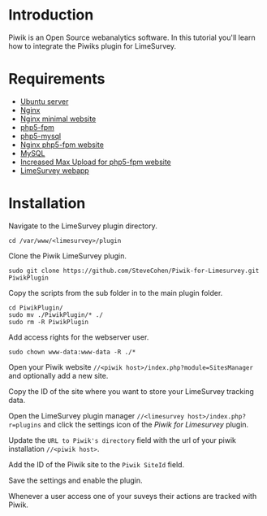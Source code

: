 # Introduction

Piwik is an Open Source webanalytics software. In this tutorial you'll learn how to integrate the Piwiks plugin for LimeSurvey.
<!--more-->
# Requirements

* [Ubuntu server](https://janikvonrotz.ch/2014/03/13/deploy-ubuntu-server/)
* [Nginx](https://janikvonrotz.ch/2014/03/31/install-nginx/)
* [Nginx minimal website](https://janikvonrotz.ch/2014/04/01/nginx-minimal-website/)
* [php5-fpm](https://janikvonrotz.ch/2014/03/20/install-php5-fpm/)
* [php5-mysql](https://janikvonrotz.ch/2014/03/25/install-php5-modules/)
* [Nginx php5-fpm website](https://janikvonrotz.ch/2014/04/11/install-nginx-php5-fpm-website/)
* [MySQL](https://janikvonrotz.ch/2014/04/07/install-mysql/)
* [Increased Max Upload for php5-fpm website](https://janikvonrotz.ch/2014/04/11/increase-max-upload-for-php5-fpm-website/)
* [LimeSurvey webapp](https://janikvonrotz.ch/2015/04/08/install-limesurvey-webapp/)

# Installation

Navigate to the LimeSurvey plugin directory.

    cd /var/www/<limesurvey>/plugin

Clone the Piwik LimeSurvey plugin.

    sudo git clone https://github.com/SteveCohen/Piwik-for-Limesurvey.git PiwikPlugin

Copy the scripts from the sub folder in to the main plugin folder.

    cd PiwikPlugin/
    sudo mv ./PiwikPlugin/* ./
    sudo rm -R PiwikPlugin

Add access rights for the webserver user.

    sudo chown www-data:www-data -R ./*

Open your Piwik website `//<piwik host>/index.php?module=SitesManager` and optionally add a new site.

Copy the ID of the site where you want to store your LimeSurvey tracking data.

Open the LimeSurvey plugin manager `//<limesurvey host>/index.php?r=plugins` and click the settings icon of the *Piwik for Limesurvey* plugin.

Update the `URL to Piwik's directory` field with the url of your piwik installation `//<piwik host>`.

Add the ID of the Piwik site to the `Piwik SiteId` field.

Save the settings and enable the plugin.

Whenever a user access one of your suveys their actions are tracked with Piwik. 